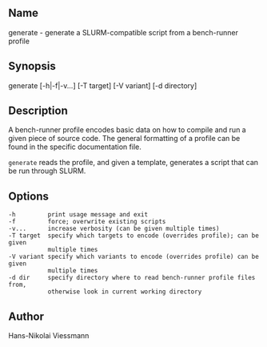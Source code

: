 Name
----

generate - generate a SLURM-compatible script from a bench-runner profile

Synopsis
--------

generate [-h|-f|-v...] [-T target] [-V variant] [-d directory]

Description
-----------

A bench-runner profile encodes basic data on how to compile and run a given
piece of source code. The general formatting of a profile can be found in
the specific documentation file.

`generate` reads the profile, and given a template, generates a script that
can be run through SLURM.

Options
-------

    -h         print usage message and exit
    -f         force; overwrite existing scripts
    -v...      increase verbosity (can be given multiple times)
    -T target  specify which targets to encode (overrides profile); can be given
               multiple times
    -V variant specify which variants to encode (overrides profile) can be given
               multiple times
    -d dir     specify directory where to read bench-runner profile files from,
               otherwise look in current working directory

Author
------

Hans-Nikolai Viessmann <hans AT viess.mn>
